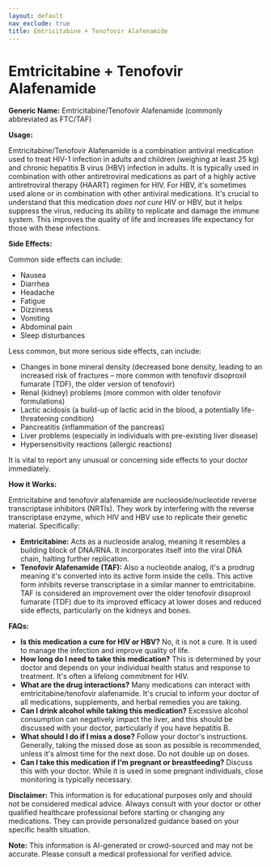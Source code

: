 ```yaml
---
layout: default
nav_exclude: true
title: Emtricitabine + Tenofovir Alafenamide
---
```


# Emtricitabine + Tenofovir Alafenamide

**Generic Name:** Emtricitabine/Tenofovir Alafenamide (commonly abbreviated as FTC/TAF)

**Usage:**

Emtricitabine/Tenofovir Alafenamide is a combination antiviral medication used to treat HIV-1 infection in adults and children (weighing at least 25 kg) and chronic hepatitis B virus (HBV) infection in adults.  It is typically used in combination with other antiretroviral medications as part of a highly active antiretroviral therapy (HAART) regimen for HIV.  For HBV, it's sometimes used alone or in combination with other antiviral medications.  It's crucial to understand that this medication *does not cure* HIV or HBV, but it helps suppress the virus, reducing its ability to replicate and damage the immune system.  This improves the quality of life and increases life expectancy for those with these infections.

**Side Effects:**

Common side effects can include:

* Nausea
* Diarrhea
* Headache
* Fatigue
* Dizziness
* Vomiting
* Abdominal pain
* Sleep disturbances

Less common, but more serious side effects, can include:

* Changes in bone mineral density (decreased bone density, leading to an increased risk of fractures – more common with tenofovir disoproxil fumarate (TDF), the older version of tenofovir)
* Renal (kidney) problems (more common with older tenofovir formulations)
* Lactic acidosis (a build-up of lactic acid in the blood, a potentially life-threatening condition)
* Pancreatitis (inflammation of the pancreas)
* Liver problems (especially in individuals with pre-existing liver disease)
* Hypersensitivity reactions (allergic reactions)

It is vital to report any unusual or concerning side effects to your doctor immediately.

**How it Works:**

Emtricitabine and tenofovir alafenamide are nucleoside/nucleotide reverse transcriptase inhibitors (NRTIs).  They work by interfering with the reverse transcriptase enzyme, which HIV and HBV use to replicate their genetic material.  Specifically:

* **Emtricitabine:**  Acts as a nucleoside analog, meaning it resembles a building block of DNA/RNA.  It incorporates itself into the viral DNA chain, halting further replication.
* **Tenofovir Alafenamide (TAF):**  Also a nucleotide analog, it's a prodrug meaning it's converted into its active form inside the cells.  This active form inhibits reverse transcriptase in a similar manner to emtricitabine.  TAF is considered an improvement over the older tenofovir disoproxil fumarate (TDF) due to its improved efficacy at lower doses and reduced side effects, particularly on the kidneys and bones.

**FAQs:**

* **Is this medication a cure for HIV or HBV?** No, it is not a cure. It is used to manage the infection and improve quality of life.
* **How long do I need to take this medication?**  This is determined by your doctor and depends on your individual health status and response to treatment.  It's often a lifelong commitment for HIV.
* **What are the drug interactions?** Many medications can interact with emtricitabine/tenofovir alafenamide.  It's crucial to inform your doctor of all medications, supplements, and herbal remedies you are taking.
* **Can I drink alcohol while taking this medication?**  Excessive alcohol consumption can negatively impact the liver, and this should be discussed with your doctor, particularly if you have hepatitis B.
* **What should I do if I miss a dose?**  Follow your doctor's instructions.  Generally, taking the missed dose as soon as possible is recommended, unless it's almost time for the next dose.  Do not double up on doses.
* **Can I take this medication if I'm pregnant or breastfeeding?** Discuss this with your doctor.  While it is used in some pregnant individuals, close monitoring is typically necessary.

**Disclaimer:** This information is for educational purposes only and should not be considered medical advice.  Always consult with your doctor or other qualified healthcare professional before starting or changing any medications.  They can provide personalized guidance based on your specific health situation.


**Note:** This information is AI-generated or crowd-sourced and may not be accurate. Please consult a medical professional for verified advice.